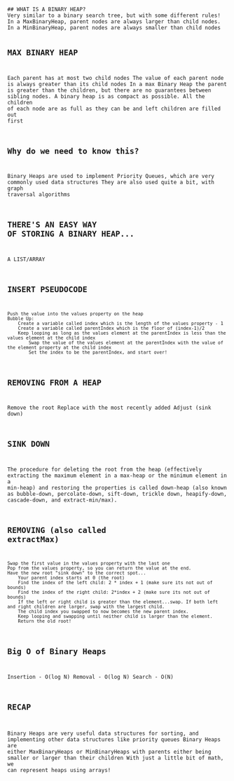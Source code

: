 <code>
## WHAT IS A BINARY HEAP?
Very similar to a binary search tree, but with some different rules!
In a MaxBinaryHeap, parent nodes are always larger than child nodes. 
In a MinBinaryHeap, parent nodes are always smaller than child nodes

## MAX BINARY HEAP
Each parent has at most two child nodes
The value of each parent node is always greater than its child nodes
In a max Binary Heap the parent is greater than the children, but there are no guarantees between sibling nodes.
A binary heap is as compact as possible. All the children of each node are as full as they can be and left children are filled out first

## Why do we need to know this?
Binary Heaps are used to implement Priority Queues, which are very commonly used data structures
They are also used quite a bit, with graph traversal algorithms

## THERE'S AN EASY WAY OF STORING A BINARY HEAP...
A LIST/ARRAY

## INSERT PSEUDOCODE
<code>
Push the value into the values property on the heap
Bubble Up:
    Create a variable called index which is the length of the values property - 1
    Create a variable called parentIndex which is the floor of (index-1)/2
    Keep looping as long as the values element at the parentIndex is less than the values element at the child index
        Swap the value of the values element at the parentIndex with the value of the element property at the child index
        Set the index to be the parentIndex, and start over!
</code>

## REMOVING FROM A HEAP
Remove the root
Replace with the most recently added
Adjust (sink down)

## SINK DOWN
The procedure for deleting the root from the heap (effectively extracting the maximum element in a max-heap or the minimum element in a min-heap) and restoring the properties is called down-heap (also known as bubble-down, percolate-down, sift-down, trickle down, heapify-down, cascade-down, and extract-min/max).

## REMOVING (also called extractMax)
<code>
Swap the first value in the values property with the last one
Pop from the values property, so you can return the value at the end.
Have the new root "sink down" to the correct spot...​
    Your parent index starts at 0 (the root)
    Find the index of the left child: 2 * index + 1 (make sure its not out of bounds)
    Find the index of the right child: 2*index + 2 (make sure its not out of bounds)
    If the left or right child is greater than the element...swap. If both left and right children are larger, swap with the largest child.
    The child index you swapped to now becomes the new parent index.  
    Keep looping and swapping until neither child is larger than the element.
    Return the old root!
</code>

## Big O of Binary Heaps
Insertion -   O(log N)
Removal -   O(log N)
Search -   O(N)

## RECAP
Binary Heaps are very useful data structures for sorting, and implementing other data structures like priority queues
Binary Heaps are either MaxBinaryHeaps or MinBinaryHeaps with parents either being smaller or larger than their children
With just a little bit of math, we can represent heaps using arrays!
</code>


